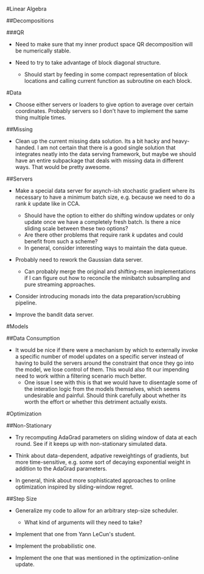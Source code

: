 #Linear Algebra

##Decompositions

###QR
* Need to make sure that my inner product space QR decomposition will be numerically stable.

* Need to try to take advantage of block diagonal structure.
    * Should start by feeding in some compact representation of block locations and calling current function as subroutine on each block.

#Data
* Choose either servers or loaders to give option to average over certain coordinates. Probably servers so I don't have to implement the same thing multiple times.

##Missing
* Clean up the current missing data solution. Its a bit hacky and heavy-handed. I am not certain that there is a good single solution that integrates neatly into the data serving framework, but maybe we should have an entire subpackage that deals with missing data in different ways. That would be pretty awesome.

##Servers
* Make a special data server for asynch-ish stochastic gradient where its necessary to have a minimum batch size, e.g. because we need to do a rank _k_ update like in CCA.
    * Should have the option to either do shifting window updates or only update once we have a completely fresh batch. Is there a nice sliding scale between these two options?
    * Are there other problems that require rank _k_ updates and could benefit from such a scheme?
    * In general, consider interesting ways to maintain the data queue.

* Probably need to rework the Gaussian data server.
    * Can probably merge the original and shifting-mean implementations if I can figure out how to reconcile the minibatch subsampling and pure streaming approaches.

* Consider introducing monads into the data preparation/scrubbing pipeline.

* Improve the bandit data server.

#Models

##Data Consumption
* It would be nice if there were a mechanism by which to externally invoke a specific number of model updates on a specific server instead of having to build the servers around the constraint that once they go into the model, we lose control of them. This would also fit our impending need to work within a filtering scenario much better.
    * One issue I see with this is that we would have to disentagle some of the interation logic from the models themselves, which seems undesirable and painful. Should think carefully about whether its worth the effort or whether this detriment actually exists.

#Optimization

##Non-Stationary
* Try recomputing AdaGrad parameters on sliding window of data at each round. See if it keeps up with non-stationary simulated data.

* Think about data-dependent, adpative reweightings of gradients, but more time-sensitive, e.g. some sort of decaying exponential weight in addition to the AdaGrad parameters.

* In general, think about more sophisticated approaches to online optimization inspired by sliding-window regret.

##Step Size
* Generalize my code to allow for an arbitrary step-size scheduler.
    * What kind of arguments will they need to take?

* Implement that one from Yann LeCun's student.

* Implement the probabilistic one.

* Implement the one that was mentioned in the optimization-online update.
